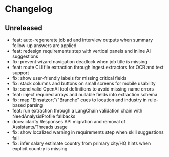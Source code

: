 # Changelog

## Unreleased
- feat: auto-regenerate job ad and interview outputs when summary follow-up answers are applied
- feat: redesign requirements step with vertical panels and inline AI suggestions
- fix: prevent wizard navigation deadlock when job title is missing
- feat: route CLI file extraction through ingest.extractors for OCR and text support
- fix: show user-friendly labels for missing critical fields
- fix: stack columns and buttons on small screens for mobile usability
- fix: send valid OpenAI tool definitions to avoid missing name errors
- feat: inject required arrays and nullable fields into extraction schema
- fix: map "Einsatzort"/"Branche" cues to location and industry in rule-based parsing
- feat: run extraction through a LangChain validation chain with NeedAnalysisProfile fallbacks
- docs: clarify Responses API migration and removal of Assistants/Threads usage
- fix: show localized warning in requirements step when skill suggestions fail
- fix: infer salary estimate country from primary city/HQ hints when explicit country is missing
